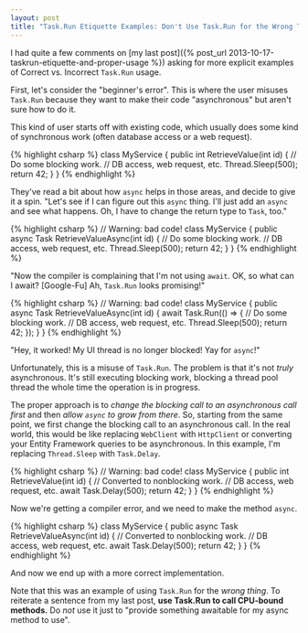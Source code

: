 ```yaml
---
layout: post
title: "Task.Run Etiquette Examples: Don't Use Task.Run for the Wrong Thing"
---
```

I had quite a few comments on [my last post]({% post_url 2013-10-17-taskrun-etiquette-and-proper-usage %}) asking for more explicit examples of Correct vs. Incorrect `Task.Run` usage.

First, let's consider the "beginner's error". This is where the user misuses `Task.Run` because they want to make their code "asynchronous" but aren't sure how to do it.

This kind of user starts off with existing code, which usually does some kind of synchronous work (often database access or a web request).

{% highlight csharp %}
class MyService
{
  public int RetrieveValue(int id)
  {
    // Do some blocking work.
    // DB access, web request, etc.
    Thread.Sleep(500);
    return 42;
  }
}
{% endhighlight %}

They've read a bit about how `async` helps in those areas, and decide to give it a spin. "Let's see if I can figure out this `async` thing. I'll just add an `async` and see what happens. Oh, I have to change the return type to `Task`, too."

{% highlight csharp %}
// Warning: bad code!
class MyService
{
  public async Task<int> RetrieveValueAsync(int id)
  {
    // Do some blocking work.
    // DB access, web request, etc.
    Thread.Sleep(500);
    return 42;
  }
}
{% endhighlight %}

"Now the compiler is complaining that I'm not using `await`. OK, so what can I await? [Google-Fu] Ah, `Task.Run` looks promising!"

{% highlight csharp %}
// Warning: bad code!
class MyService
{
  public async Task<int> RetrieveValueAsync(int id)
  {
    await Task.Run(() =>
    {
      // Do some blocking work.
      // DB access, web request, etc.
      Thread.Sleep(500);
      return 42;
    });
  }
}
{% endhighlight %}

"Hey, it worked! My UI thread is no longer blocked! Yay for `async`!"

Unfortunately, this is a misuse of `Task.Run`. The problem is that it's not _truly_ asynchronous. It's still executing blocking work, blocking a thread pool thread the whole time the operation is in progress.

The proper approach is to _change the blocking call to an asynchronous call first_ and then _allow `async` to grow from there_. So, starting from the same point, we first change the blocking call to an asynchronous call. In the real world, this would be like replacing `WebClient` with `HttpClient` or converting your Entity Framework queries to be asynchronous. In this example, I'm replacing `Thread.Sleep` with `Task.Delay`.

{% highlight csharp %}
// Warning: bad code!
class MyService
{
  public int RetrieveValue(int id)
  {
    // Converted to nonblocking work.
    // DB access, web request, etc.
    await Task.Delay(500);
    return 42;
  }
}
{% endhighlight %}

Now we're getting a compiler error, and we need to make the method `async`.

{% highlight csharp %}
class MyService
{
  public async Task<int> RetrieveValueAsync(int id)
  {
    // Converted to nonblocking work.
    // DB access, web request, etc.
    await Task.Delay(500);
    return 42;
  }
}
{% endhighlight %}

And now we end up with a more correct implementation.

Note that this was an example of using `Task.Run` for the _wrong thing_. To reiterate a sentence from my last post, **use Task.Run to call CPU-bound methods.** Do _not_ use it just to "provide something awaitable for my async method to use".

